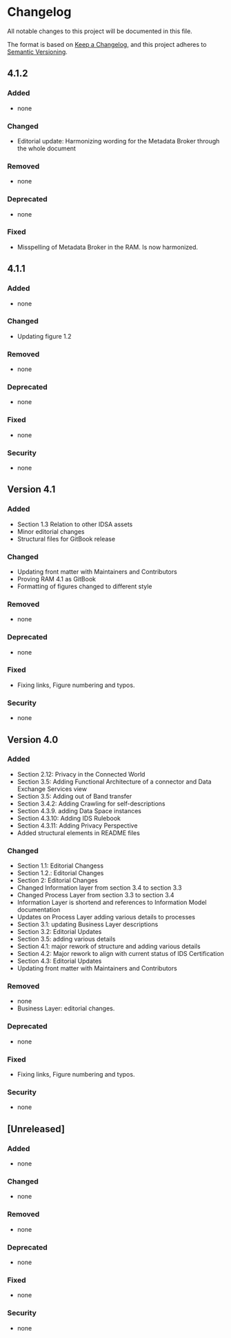 # Changelog #

All notable changes to this project will be documented in this file.

The format is based on [Keep a Changelog](https://keepachangelog.com/en/1.0.0/),
and this project adheres to [Semantic Versioning](https://semver.org/spec/v2.0.0.html).

## 4.1.2 ##

### Added ###

- none

### Changed ###

- Editorial update: Harmonizing wording for the Metadata Broker through the whole document


### Removed ###

- none

### Deprecated ###

- none

### Fixed ###

- Misspelling of Metadata Broker in the RAM. Is now harmonized. 

## 4.1.1 ##

### Added ###

- none

### Changed ###

- Updating figure 1.2


### Removed ###

- none

### Deprecated ###

- none

### Fixed ###

- none


### Security ###

- none

## Version 4.1

### Added ###

- Section 1.3  Relation to other IDSA assets
- Minor editorial changes
- Structural files for GitBook release

### Changed ###

- Updating front matter with Maintainers and Contributors
- Proving RAM 4.1 as GitBook
- Formatting of figures changed to different style

### Removed ###

- none

### Deprecated ###

- none

### Fixed ###

- Fixing links, Figure numbering and typos.


### Security ###

- none

## Version 4.0

### Added ###

- Section 2.12: Privacy in the Connected World
- Section 3.5: Adding Functional Architecture of a connector and Data Exchange Services view
- Section 3.5: Adding out of Band transfer
- Section 3.4.2: Adding Crawling for self-descriptions
- Section 4.3.9. adding Data Space instances
- Section 4.3.10: Adding IDS Rulebook
- Section 4.3.11: Adding Privacy Perspective
- Added structural elements in README files

### Changed

- Section 1.1: Editorial Changess
- Section 1.2.: Editorial Changes
- Section 2: Editorial Changes
- Changed Information layer from section 3.4 to section 3.3
- Changed Process Layer from section 3.3 to section 3.4
- Information Layer is shortend and references to Information Model documentation
- Updates on Process Layer adding various details to processes
- Section 3.1: updating Business Layer descriptions
- Section 3.2: Editorial Updates
- Section 3.5: adding various details
- Section 4.1: major rework of structure and adding various details
- Section 4.2: Major rework to align with current status of IDS Certification
- Section 4.3: Editorial Updates
- Updating front matter with Maintainers and Contributors

### Removed ###

- none
- Business Layer: editorial changes.

### Deprecated ###

- none

### Fixed ###

- Fixing links, Figure numbering and typos.


### Security ###

- none

## [Unreleased] ##

### Added ###

- none

### Changed ###
- none


### Removed ###

- none

### Deprecated ###

- none

### Fixed ###

- none


### Security ###

- none